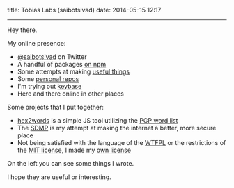 title: Tobias Labs (saibotsivad)
date: 2014-05-15 12:17

---

Hey there.

My online presence:

* [@saibotsivad](https://twitter.com/saibotsivad) on Twitter
* A handful of packages [on npm](https://www.npmjs.org/~saibotsivad)
* Some attempts at making [useful things](https://github.com/tobiaslabs)
* Some [personal repos](https://github.com/saibotsivad)
* I'm trying out [keybase](https://keybase.io/saibotsivad)
* Here and there online in other places

Some projects that I put together:

* [hex2words](http://tobiaslabs.com/hex2words/) is a simple JS
  tool utilizing the [PGP word list](https://en.wikipedia.org/wiki/PGP_word_list)
* The [SDMP](https://github.com/tobiaslabs/SDMP) is my attempt
  at making the internet a better, more secure place
* Not being satisfied with the language of the [WTFPL](http://www.wtfpl.net/) or
  the restrictions of the [MIT license](http://opensource.org/licenses/MIT), I made
  my [own license](http://veryopenlicense.com/)

On the left you can see some things I wrote.

I hope they are useful or interesting.
